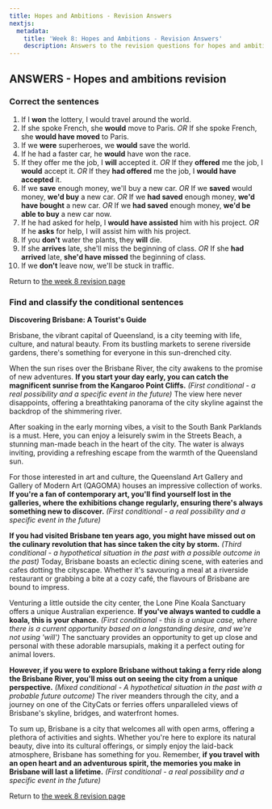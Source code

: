 ```yaml
---
title: Hopes and Ambitions - Revision Answers
nextjs:
  metadata:
    title: 'Week 8: Hopes and Ambitions - Revision Answers'
    description: Answers to the revision questions for hopes and ambitions.
---
```


## ANSWERS - Hopes and ambitions revision

### Correct the sentences

1. If I **won** the lottery, I would travel around the world.
2. If she spoke French, she **would** move to Paris. _OR_ If she spoke French, she **would have moved** to Paris.
3. If we **were** superheroes, we **would** save the world.
4. If he had a faster car, he **would** have won the race.
5. If they offer me the job, I **will** accepted it. _OR_ If they **offered** me the job, I **would** accept it. _OR_ If they **had offered** me the job, I **would have accepted** it.
6. If we **save** enough money, we'll buy a new car. _OR_ If we **saved** would money, **we'd buy** a new car. _OR_ If we **had saved** enough money, **we'd have bought** a new car. _OR_ If we **had saved** enough money, **we'd be able to buy** a new car now.
7. If he had asked for help, I **would have assisted** him with his project. _OR_ If he **asks** for help, I will assist him with his project.
8. If you **don't** water the plants, they **will** die.
9. If she **arrives** late, she'll miss the beginning of class. _OR_ If she **had arrived** late, **she'd have missed** the beginning of class.
10. If we **don't** leave now, we'll be stuck in traffic.

Return to [the week 8 revision page](/upper/week08/revision)

### Find and classify the conditional sentences

**Discovering Brisbane: A Tourist's Guide**

Brisbane, the vibrant capital of Queensland, is a city teeming with life, culture, and natural beauty. From its bustling markets to serene riverside gardens, there's something for everyone in this sun-drenched city.

When the sun rises over the Brisbane River, the city awakens to the promise of new adventures. **If you start your day early, you can catch the magnificent sunrise from the Kangaroo Point Cliffs.** _(First conditional - a real possibility and a specific event in the future)_ The view here never disappoints, offering a breathtaking panorama of the city skyline against the backdrop of the shimmering river.

After soaking in the early morning vibes, a visit to the South Bank Parklands is a must. Here, you can enjoy a leisurely swim in the Streets Beach, a stunning man-made beach in the heart of the city. The water is always inviting, providing a refreshing escape from the warmth of the Queensland sun.

For those interested in art and culture, the Queensland Art Gallery and Gallery of Modern Art (QAGOMA) houses an impressive collection of works. **If you're a fan of contemporary art, you'll find yourself lost in the galleries, where the exhibitions change regularly, ensuring there's always something new to discover.** _(First conditional - a real possibility and a specific event in the future)_

**If you had visited Brisbane ten years ago, you might have missed out on the culinary revolution that has since taken the city by storm.** _(Third conditional - a hypothetical situation in the past with a possible outcome in the past)_ Today, Brisbane boasts an eclectic dining scene, with eateries and cafes dotting the cityscape. Whether it's savouring a meal at a riverside restaurant or grabbing a bite at a cozy café, the flavours of Brisbane are bound to impress.

Venturing a little outside the city center, the Lone Pine Koala Sanctuary offers a unique Australian experience. **If you've always wanted to cuddle a koala, this is your chance.** _(First conditional - this is a unique case, where there is a current opportunity based on a longstanding desire, and we're not using 'will')_ The sanctuary provides an opportunity to get up close and personal with these adorable marsupials, making it a perfect outing for animal lovers.

**However, if you were to explore Brisbane without taking a ferry ride along the Brisbane River, you'll miss out on seeing the city from a unique perspective.** _(Mixed conditional - A hypothetical situation in the past with a probable future outcome)_ The river meanders through the city, and a journey on one of the CityCats or ferries offers unparalleled views of Brisbane's skyline, bridges, and waterfront homes.

To sum up, Brisbane is a city that welcomes all with open arms, offering a plethora of activities and sights. Whether you're here to explore its natural beauty, dive into its cultural offerings, or simply enjoy the laid-back atmosphere, Brisbane has something for you. Remember, **if you travel with an open heart and an adventurous spirit, the memories you make in Brisbane will last a lifetime.** _(First conditional - a real possibility and a specific event in the future)_

Return to [the week 8 revision page](/upper/week08/revision)
